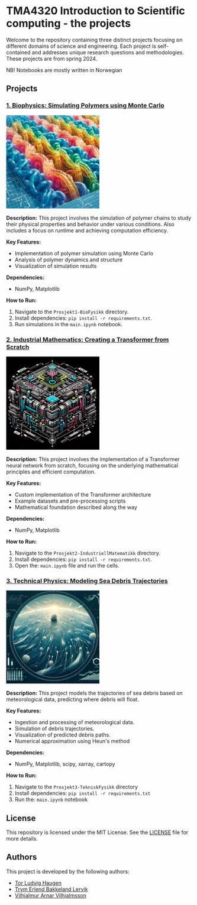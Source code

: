 # TMA4320 Introduction to Scientific computing - the projects

Welcome to the repository containing three distinct projects focusing on different domains of science and engineering. Each project is self-contained and addresses unique research questions and methodologies. These projects are from spring 2024.

NB! Notebooks are mostly written in Norwegian

## Projects

### [1. Biophysics: Simulating Polymers using Monte Carlo](Prosjekt1-BioFysikk)

<img src="./images/biophysics_polymer_simulation.png" alt="Polymer Simulation" style="max-width: 50%; height: auto;">

**Description:**
This project involves the simulation of polymer chains to study their physical properties and behavior under various conditions. Also includes a focus on runtime and achieving computation efficiency.

**Key Features:**

- Implementation of polymer simulation using Monte Carlo
- Analysis of polymer dynamics and structure
- Visualization of simulation results

**Dependencies:**

- NumPy, Matplotlib

**How to Run:**

1. Navigate to the `Prosjekt1-BioFysikk` directory.
2. Install dependencies: `pip install -r requirements.txt`.
3. Run simulations in the `main.ipynb` notebook.

### [2. Industrial Mathematics: Creating a Transformer from Scratch](Prosjekt2-IndustriellMatematikk)

<img src="./images/industrial_mathematics_transformer.png" alt="Transformer Architecture" style="max-width: 50%; height: auto;">

**Description:**
This project involves the implementation of a Transformer neural network from scratch, focusing on the underlying mathematical principles and efficient computation.

**Key Features:**

- Custom implementation of the Transformer architecture
- Example datasets and pre-processing scripts
- Mathematical foundation described along the way

**Dependencies:**

- NumPy, Matplotlib

**How to Run:**

1. Navigate to the `Prosjekt2-IndustriellMatematikk` directory.
2. Install dependencies: `pip install -r requirements.txt`.
3. Open the: `main.ipynb` file and run the cells.

### [3. Technical Physics: Modeling Sea Debris Trajectories](Prosjekt3-TekniskFysikk)

<img src="./images/technical_physics_sea_debris.png" alt="Sea Debris Trajectories" style="max-width: 50%; height: auto;">

**Description:**
This project models the trajectories of sea debris based on meteorological data, predicting where debris will float.

**Key Features:**

- Ingestion and processing of meteorological data.
- Simulation of debris trajectories.
- Visualization of predicted debris paths.
- Numerical approximation using Heun's method

**Dependencies:**

- NumPy, Matplotlib, scipy, xarray, cartopy

**How to Run:**

1. Navigate to the `Prosjekt3-TekniskFysikk` directory
2. Install dependencies: `pip install -r requirements.txt`
3. Run the: `main.ipynb` notebook

## License

This repository is licensed under the MIT License. See the [LICENSE](LICENSE) file for more details.

## Authors

This project is developed by the following authors:

- [Tor Ludvig Haugen](https://github.com/tlhaugen)
- [Trym Erlend Bakkeland Lervik](https://github.com/EttMolTrym)
- [Vilhjalmur Arnar Vilhjalmsson](https://github.com/villi02)
